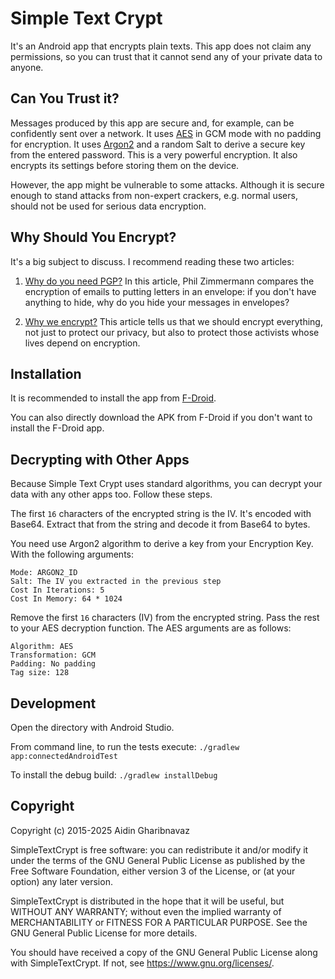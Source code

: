 # Simple Text Crypt

It's an Android app that encrypts plain texts.
This app does not claim any permissions, so you can trust that it cannot send
any of your private data to anyone.

## Can You Trust it?

Messages produced by this app are secure and, for example, can be
confidently sent over a network. It uses
[AES](https://en.wikipedia.org/wiki/Advanced_Encryption_Standard)
in GCM mode with no padding for encryption. It uses
[Argon2](https://en.wikipedia.org/wiki/Argon2) and a random Salt
to derive a secure key from the entered password.
This is a very powerful encryption. It also encrypts its
settings before storing them on the device.

However, the app might be vulnerable to some attacks. Although it is secure
enough to stand attacks from non-expert crackers, e.g. normal users,
should not be used for serious data encryption.

## Why Should You Encrypt?

It's a big subject to discuss. I recommend reading these two articles:

1. [Why do you need PGP?](http://www.pgpi.org/doc/whypgp/en/)
   In this article, Phil Zimmermann compares the encryption of emails to putting
   letters in an envelope: if you don't have anything to hide, why do you hide
   your messages in envelopes?

2. [Why we encrypt?](https://www.schneier.com/blog/archives/2015/06/why_we_encrypt.html)
   This article tells us that we should encrypt everything, not just to protect our
   privacy, but also to protect those activists whose lives depend on encryption.

## Installation

It is recommended to install the app from
[F-Droid](https://f-droid.org/repository/browse/?fdid=com.aidinhut.simpletextcrypt).

You can also directly download the APK from F-Droid if you don't want to install the F-Droid app.

## Decrypting with Other Apps

Because Simple Text Crypt uses standard algorithms, you can decrypt your data with any other apps
too. Follow these steps.

The first `16` characters of the encrypted string is the IV. It's encoded with Base64. Extract that
from the string and decode it from Base64 to bytes.

You need use Argon2 algorithm to derive a key from your Encryption Key. With the following arguments:

```
Mode: ARGON2_ID
Salt: The IV you extracted in the previous step
Cost In Iterations: 5
Cost In Memory: 64 * 1024
```

Remove the first `16` characters (IV) from the encrypted string. Pass the rest to your AES
decryption function. The AES arguments are as follows:

```
Algorithm: AES
Transformation: GCM
Padding: No padding
Tag size: 128
```

## Development

Open the directory with Android Studio.

From command line, to run the tests execute: `./gradlew app:connectedAndroidTest`

To install the debug build: `./gradlew installDebug`

## Copyright

Copyright (c) 2015-2025 Aidin Gharibnavaz

SimpleTextCrypt is free software: you can redistribute it and/or modify
it under the terms of the GNU General Public License as published by
the Free Software Foundation, either version 3 of the License, or
(at your option) any later version.

SimpleTextCrypt is distributed in the hope that it will be useful,
but WITHOUT ANY WARRANTY; without even the implied warranty of
MERCHANTABILITY or FITNESS FOR A PARTICULAR PURPOSE. See the
GNU General Public License for more details.

You should have received a copy of the GNU General Public License
along with SimpleTextCrypt. If not, see <https://www.gnu.org/licenses/>.
